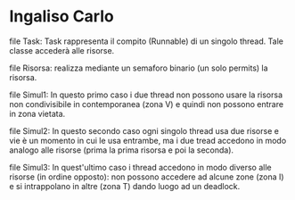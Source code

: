 # Ingaliso Carlo

file Task: Task rappresenta il compito (Runnable) di un singolo thread. Tale classe accederà alle risorse.

file Risorsa: realizza mediante un semaforo binario (un solo permits) la risorsa.

file Simul1: In questo primo caso i due thread non possono usare la risorsa non condivisibile in contemporanea (zona V) e quindi non possono entrare in zona vietata.

file Simul2: In questo secondo caso ogni singolo thread usa due risorse e vie è un momento in cui le usa entrambe, ma i due tread accedono in modo analogo alle risorse (prima la prima risorsa e poi la seconda). 

file Simul3: In quest'ultimo caso i thread accedono in modo diverso alle risorse (in ordine opposto): non possono accedere ad alcune zone (zona I) e si intrappolano in altre (zona T) dando luogo ad un deadlock.
